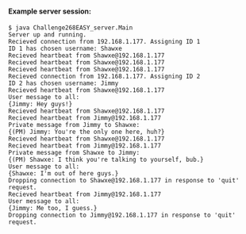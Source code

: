 
#### Example server session:

    $ java Challenge268EASY_server.Main
    Server up and running.
    Recieved connection from 192.168.1.177. Assigning ID 1
    ID 1 has chosen username: Shawxe
    Recieved heartbeat from Shawxe@192.168.1.177
    Recieved heartbeat from Shawxe@192.168.1.177
    Recieved heartbeat from Shawxe@192.168.1.177
    Recieved connection from 192.168.1.177. Assigning ID 2
    ID 2 has chosen username: Jimmy
    Recieved heartbeat from Shawxe@192.168.1.177
    User message to all:
    {Jimmy: Hey guys!}
    Recieved heartbeat from Shawxe@192.168.1.177
    Recieved heartbeat from Jimmy@192.168.1.177
    Private message from Jimmy to Shawxe:
    {(PM) Jimmy: You're the only one here, huh?}
    Recieved heartbeat from Shawxe@192.168.1.177
    Recieved heartbeat from Jimmy@192.168.1.177
    Private message from Shawxe to Jimmy:
    {(PM) Shawxe: I think you're talking to yourself, bub.}
    User message to all:
    {Shawxe: I'm out of here guys.}
    Dropping connection to Shawxe@192.168.1.177 in response to 'quit' request.
    Recieved heartbeat from Jimmy@192.168.1.177
    User message to all:
    {Jimmy: Me too, I guess.}
    Dropping connection to Jimmy@192.168.1.177 in response to 'quit' request.
